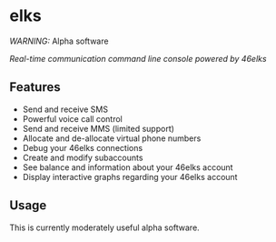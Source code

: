 # elks

*WARNING:* Alpha software

*Real-time communication command line console powered by 46elks*

## Features

- Send and receive SMS
- Powerful voice call control
- Send and receive MMS (limited support)
- Allocate and de-allocate virtual phone numbers
- Debug your 46elks connections
- Create and modify subaccounts
- See balance and information about your 46elks account
- Display interactive graphs regarding your 46elks account

## Usage

This is currently moderately useful alpha software.

